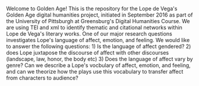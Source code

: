 Welcome to Golden Age!
This is the repository for the Lope de Vega's Golden Age digital humanities project, initiated in September 2016 as part of the University of Pittsburgh at Greensburg's Digital Humanities Course. We are using TEI and xml to identify thematic and citational networks within Lope de Vega's literary works. One of our major research questions investigates Lope's language of affect, emotion, and feeling. We would like to answer the following questions: 1) Is the language of affect gendered? 2) does Lope juxtapose the discourse of affect with other discourses (landscape, law, honor, the body etc) 3) Does the language of affect vary by genre? Can we describe a Lope's vocbulary of affect, emotion, and feeling, and can we theorize how the plays use this vocabulary to transfer affect from characters to audience?
